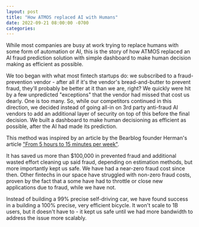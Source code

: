 ```yaml
---
layout: post
title: "How ATMOS replaced AI with Humans"
date: 2022-09-21 08:00:00 -0700
categories:
---
```


While most companies are busy at work trying to replace humans with some form of automation or AI, this is the story of how ATMOS replaced an AI fraud prediction solution with simple dashboard to make human decision making as efficient as possible.

We too began with what most fintech startups do: we subscribed to a fraud-prevention vendor - after all if it's the vendor's bread-and-butter to prevent fraud, they'll probably be better at it than we are, right? We quickly were hit by a few unpredicted "exceptions" that the vendor had missed that cost us dearly. One is too many. So, while our competitors continued in this direction, we decided instead of going all-in on 3rd party anti-fraud AI vendors to add an additional layer of security on top of this before the final decision. We built a dashboard to make human decisioning as efficient as possible, after the AI had made its prediction.

This method was inspired by an article by the Bearblog founder Herman's article ["From 5 hours to 15 minutes per week"](https://herman.bearblog.dev/5-hours-to-15-minutes/).

It has saved us more than $100,000 in prevented fraud and additional wasted effort cleaning up said fraud, depending on estimation methods, but more importantly kept us safe. We have had a near-zero fraud cost since then. Other fintechs in our space have struggled with non-zero fraud costs, proven by the fact that a some have had to throttle or close new applications due to fraud, while we have not.

Instead of building a 99% precise self-driving car, we have found success in a building a 100% precise, very efficient bicycle. It won't scale to 1B users, but it doesn't have to - it kept us safe until we had more bandwidth to address the issue more scalably.
